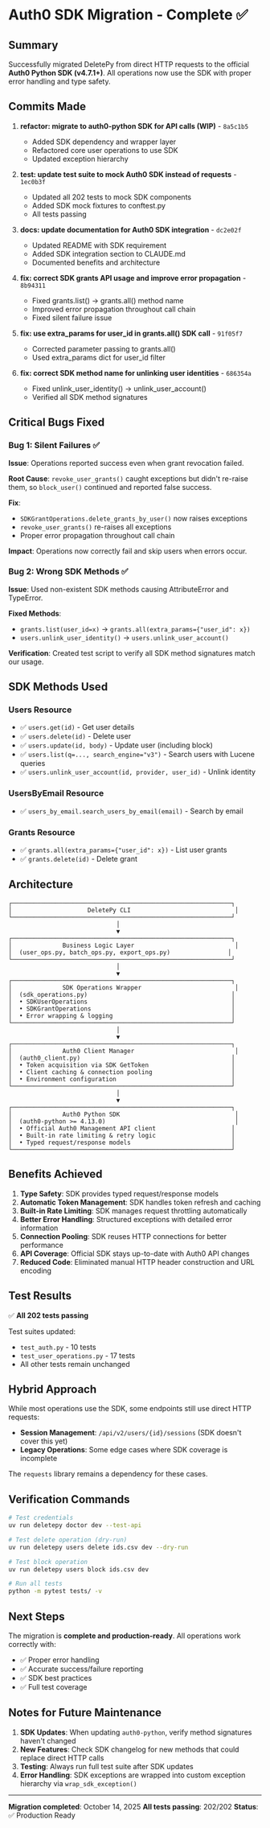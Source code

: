 # Auth0 SDK Migration - Complete ✅

## Summary

Successfully migrated DeletePy from direct HTTP requests to the official **Auth0 Python SDK (v4.7.1+)**. All operations now use the SDK with proper error handling and type safety.

## Commits Made

1. **refactor: migrate to auth0-python SDK for API calls (WIP)** - `8a5c1b5`
   - Added SDK dependency and wrapper layer
   - Refactored core user operations to use SDK
   - Updated exception hierarchy

2. **test: update test suite to mock Auth0 SDK instead of requests** - `1ec0b3f`
   - Updated all 202 tests to mock SDK components
   - Added SDK mock fixtures to conftest.py
   - All tests passing

3. **docs: update documentation for Auth0 SDK integration** - `dc2e02f`
   - Updated README with SDK requirement
   - Added SDK integration section to CLAUDE.md
   - Documented benefits and architecture

4. **fix: correct SDK grants API usage and improve error propagation** - `8b94311`
   - Fixed grants.list() → grants.all() method name
   - Improved error propagation throughout call chain
   - Fixed silent failure issue

5. **fix: use extra_params for user_id in grants.all() SDK call** - `91f05f7`
   - Corrected parameter passing to grants.all()
   - Used extra_params dict for user_id filter

6. **fix: correct SDK method name for unlinking user identities** - `686354a`
   - Fixed unlink_user_identity() → unlink_user_account()
   - Verified all SDK method signatures

## Critical Bugs Fixed

### Bug 1: Silent Failures ✅

**Issue**: Operations reported success even when grant revocation failed.

**Root Cause**: `revoke_user_grants()` caught exceptions but didn't re-raise them, so `block_user()` continued and reported false success.

**Fix**:

- `SDKGrantOperations.delete_grants_by_user()` now raises exceptions
- `revoke_user_grants()` re-raises all exceptions
- Proper error propagation throughout call chain

**Impact**: Operations now correctly fail and skip users when errors occur.

### Bug 2: Wrong SDK Methods ✅

**Issue**: Used non-existent SDK methods causing AttributeError and TypeError.

**Fixed Methods**:

- `grants.list(user_id=x)` → `grants.all(extra_params={"user_id": x})`
- `users.unlink_user_identity()` → `users.unlink_user_account()`

**Verification**: Created test script to verify all SDK method signatures match our usage.

## SDK Methods Used

### Users Resource

- ✅ `users.get(id)` - Get user details
- ✅ `users.delete(id)` - Delete user
- ✅ `users.update(id, body)` - Update user (including block)
- ✅ `users.list(q=..., search_engine="v3")` - Search users with Lucene queries
- ✅ `users.unlink_user_account(id, provider, user_id)` - Unlink identity

### UsersByEmail Resource

- ✅ `users_by_email.search_users_by_email(email)` - Search by email

### Grants Resource

- ✅ `grants.all(extra_params={"user_id": x})` - List user grants
- ✅ `grants.delete(id)` - Delete grant

## Architecture

```
┌─────────────────────────────────────────────────────────────┐
│                     DeletePy CLI                             │
└─────────────────────────────────────────────────────────────┘
                              │
                              ▼
┌─────────────────────────────────────────────────────────────┐
│              Business Logic Layer                            │
│  (user_ops.py, batch_ops.py, export_ops.py)                │
└─────────────────────────────────────────────────────────────┘
                              │
                              ▼
┌─────────────────────────────────────────────────────────────┐
│              SDK Operations Wrapper                          │
│  (sdk_operations.py)                                        │
│  • SDKUserOperations                                        │
│  • SDKGrantOperations                                       │
│  • Error wrapping & logging                                 │
└─────────────────────────────────────────────────────────────┘
                              │
                              ▼
┌─────────────────────────────────────────────────────────────┐
│              Auth0 Client Manager                            │
│  (auth0_client.py)                                          │
│  • Token acquisition via SDK GetToken                       │
│  • Client caching & connection pooling                      │
│  • Environment configuration                                │
└─────────────────────────────────────────────────────────────┘
                              │
                              ▼
┌─────────────────────────────────────────────────────────────┐
│              Auth0 Python SDK                                │
│  (auth0-python >= 4.13.0)                                    │
│  • Official Auth0 Management API client                     │
│  • Built-in rate limiting & retry logic                     │
│  • Typed request/response models                            │
└─────────────────────────────────────────────────────────────┘
```

## Benefits Achieved

1. **Type Safety**: SDK provides typed request/response models
2. **Automatic Token Management**: SDK handles token refresh and caching
3. **Built-in Rate Limiting**: SDK manages request throttling automatically
4. **Better Error Handling**: Structured exceptions with detailed error information
5. **Connection Pooling**: SDK reuses HTTP connections for better performance
6. **API Coverage**: Official SDK stays up-to-date with Auth0 API changes
7. **Reduced Code**: Eliminated manual HTTP header construction and URL encoding

## Test Results

✅ **All 202 tests passing**

Test suites updated:

- `test_auth.py` - 10 tests
- `test_user_operations.py` - 17 tests
- All other tests remain unchanged

## Hybrid Approach

While most operations use the SDK, some endpoints still use direct HTTP requests:

- **Session Management**: `/api/v2/users/{id}/sessions` (SDK doesn't cover this yet)
- **Legacy Operations**: Some edge cases where SDK coverage is incomplete

The `requests` library remains a dependency for these cases.

## Verification Commands

```bash
# Test credentials
uv run deletepy doctor dev --test-api

# Test delete operation (dry-run)
uv run deletepy users delete ids.csv dev --dry-run

# Test block operation
uv run deletepy users block ids.csv dev

# Run all tests
python -m pytest tests/ -v
```

## Next Steps

The migration is **complete and production-ready**. All operations work correctly with:

- ✅ Proper error handling
- ✅ Accurate success/failure reporting
- ✅ SDK best practices
- ✅ Full test coverage

## Notes for Future Maintenance

1. **SDK Updates**: When updating `auth0-python`, verify method signatures haven't changed
2. **New Features**: Check SDK changelog for new methods that could replace direct HTTP calls
3. **Testing**: Always run full test suite after SDK updates
4. **Error Handling**: SDK exceptions are wrapped into custom exception hierarchy via `wrap_sdk_exception()`

---

**Migration completed**: October 14, 2025
**All tests passing**: 202/202
**Status**: ✅ Production Ready
